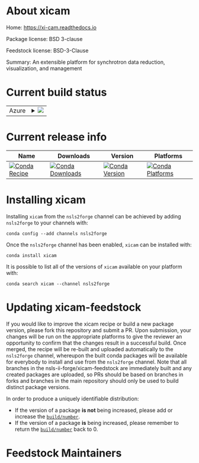About xicam
===========

Home: https://xi-cam.readthedocs.io

Package license: BSD 3-clause

Feedstock license: BSD-3-Clause

Summary: An extensible platform for synchrotron data reduction, visualization, and management



Current build status
====================


<table>
    
  <tr>
    <td>Azure</td>
    <td>
      <details>
        <summary>
          <a href="https://dev.azure.com/nsls2forge/nsls2forge/_build/latest?definitionId=148&branchName=master">
            <img src="https://dev.azure.com/nsls2forge/nsls2forge/_apis/build/status/xicam-feedstock?branchName=master">
          </a>
        </summary>
        <table>
          <thead><tr><th>Variant</th><th>Status</th></tr></thead>
          <tbody><tr>
              <td>linux_64_python3.6</td>
              <td>
                <a href="https://dev.azure.com/nsls2forge/nsls2forge/_build/latest?definitionId=148&branchName=master">
                  <img src="https://dev.azure.com/nsls2forge/nsls2forge/_apis/build/status/xicam-feedstock?branchName=master&jobName=linux&configuration=linux_64_python3.6" alt="variant">
                </a>
              </td>
            </tr><tr>
              <td>linux_64_python3.7</td>
              <td>
                <a href="https://dev.azure.com/nsls2forge/nsls2forge/_build/latest?definitionId=148&branchName=master">
                  <img src="https://dev.azure.com/nsls2forge/nsls2forge/_apis/build/status/xicam-feedstock?branchName=master&jobName=linux&configuration=linux_64_python3.7" alt="variant">
                </a>
              </td>
            </tr><tr>
              <td>linux_64_python3.8</td>
              <td>
                <a href="https://dev.azure.com/nsls2forge/nsls2forge/_build/latest?definitionId=148&branchName=master">
                  <img src="https://dev.azure.com/nsls2forge/nsls2forge/_apis/build/status/xicam-feedstock?branchName=master&jobName=linux&configuration=linux_64_python3.8" alt="variant">
                </a>
              </td>
            </tr><tr>
              <td>osx_64_python3.6</td>
              <td>
                <a href="https://dev.azure.com/nsls2forge/nsls2forge/_build/latest?definitionId=148&branchName=master">
                  <img src="https://dev.azure.com/nsls2forge/nsls2forge/_apis/build/status/xicam-feedstock?branchName=master&jobName=osx&configuration=osx_64_python3.6" alt="variant">
                </a>
              </td>
            </tr><tr>
              <td>osx_64_python3.7</td>
              <td>
                <a href="https://dev.azure.com/nsls2forge/nsls2forge/_build/latest?definitionId=148&branchName=master">
                  <img src="https://dev.azure.com/nsls2forge/nsls2forge/_apis/build/status/xicam-feedstock?branchName=master&jobName=osx&configuration=osx_64_python3.7" alt="variant">
                </a>
              </td>
            </tr><tr>
              <td>osx_64_python3.8</td>
              <td>
                <a href="https://dev.azure.com/nsls2forge/nsls2forge/_build/latest?definitionId=148&branchName=master">
                  <img src="https://dev.azure.com/nsls2forge/nsls2forge/_apis/build/status/xicam-feedstock?branchName=master&jobName=osx&configuration=osx_64_python3.8" alt="variant">
                </a>
              </td>
            </tr><tr>
              <td>win_64_python3.6</td>
              <td>
                <a href="https://dev.azure.com/nsls2forge/nsls2forge/_build/latest?definitionId=148&branchName=master">
                  <img src="https://dev.azure.com/nsls2forge/nsls2forge/_apis/build/status/xicam-feedstock?branchName=master&jobName=win&configuration=win_64_python3.6" alt="variant">
                </a>
              </td>
            </tr><tr>
              <td>win_64_python3.7</td>
              <td>
                <a href="https://dev.azure.com/nsls2forge/nsls2forge/_build/latest?definitionId=148&branchName=master">
                  <img src="https://dev.azure.com/nsls2forge/nsls2forge/_apis/build/status/xicam-feedstock?branchName=master&jobName=win&configuration=win_64_python3.7" alt="variant">
                </a>
              </td>
            </tr><tr>
              <td>win_64_python3.8</td>
              <td>
                <a href="https://dev.azure.com/nsls2forge/nsls2forge/_build/latest?definitionId=148&branchName=master">
                  <img src="https://dev.azure.com/nsls2forge/nsls2forge/_apis/build/status/xicam-feedstock?branchName=master&jobName=win&configuration=win_64_python3.8" alt="variant">
                </a>
              </td>
            </tr>
          </tbody>
        </table>
      </details>
    </td>
  </tr>
</table>

Current release info
====================

| Name | Downloads | Version | Platforms |
| --- | --- | --- | --- |
| [![Conda Recipe](https://img.shields.io/badge/recipe-xicam-green.svg)](https://anaconda.org/nsls2forge/xicam) | [![Conda Downloads](https://img.shields.io/conda/dn/nsls2forge/xicam.svg)](https://anaconda.org/nsls2forge/xicam) | [![Conda Version](https://img.shields.io/conda/vn/nsls2forge/xicam.svg)](https://anaconda.org/nsls2forge/xicam) | [![Conda Platforms](https://img.shields.io/conda/pn/nsls2forge/xicam.svg)](https://anaconda.org/nsls2forge/xicam) |

Installing xicam
================

Installing `xicam` from the `nsls2forge` channel can be achieved by adding `nsls2forge` to your channels with:

```
conda config --add channels nsls2forge
```

Once the `nsls2forge` channel has been enabled, `xicam` can be installed with:

```
conda install xicam
```

It is possible to list all of the versions of `xicam` available on your platform with:

```
conda search xicam --channel nsls2forge
```




Updating xicam-feedstock
========================

If you would like to improve the xicam recipe or build a new
package version, please fork this repository and submit a PR. Upon submission,
your changes will be run on the appropriate platforms to give the reviewer an
opportunity to confirm that the changes result in a successful build. Once
merged, the recipe will be re-built and uploaded automatically to the
`nsls2forge` channel, whereupon the built conda packages will be available for
everybody to install and use from the `nsls2forge` channel.
Note that all branches in the nsls-ii-forge/xicam-feedstock are
immediately built and any created packages are uploaded, so PRs should be based
on branches in forks and branches in the main repository should only be used to
build distinct package versions.

In order to produce a uniquely identifiable distribution:
 * If the version of a package **is not** being increased, please add or increase
   the [``build/number``](https://conda.io/docs/user-guide/tasks/build-packages/define-metadata.html#build-number-and-string).
 * If the version of a package **is** being increased, please remember to return
   the [``build/number``](https://conda.io/docs/user-guide/tasks/build-packages/define-metadata.html#build-number-and-string)
   back to 0.

Feedstock Maintainers
=====================


